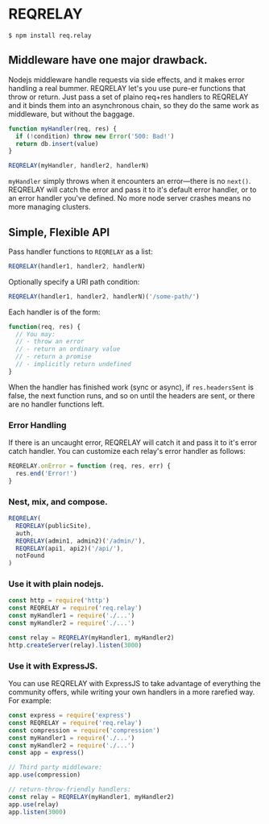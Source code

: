 # REQRELAY
```
$ npm install req.relay
```

## Middleware have one major drawback.
Nodejs middleware handle requests via side effects, and it makes error handling a real bummer. REQRELAY let's you use pure-er functions that throw or return. Just pass a set of plaino req+res handlers to REQRELAY and it binds them into an asynchronous chain, so they do the same work as middleware, but without the baggage.

```js
function myHandler(req, res) {
  if (!condition) throw new Error('500: Bad!')
  return db.insert(value)
}
```

```js
REQRELAY(myHandler, handler2, handlerN)
```

`myHandler` simply throws when it encounters an error&#8212;there is no `next()`. REQRELAY will catch the error and pass it to it's default error handler, or to an error handler you've defined. No more node server crashes means no more managing clusters.

## Simple, Flexible API
Pass handler functions to `REQRELAY` as a list:

```js
REQRELAY(handler1, handler2, handlerN)
```

Optionally specify a URI path condition:

```js
REQRELAY(handler1, handler2, handlerN)('/some-path/')
```

Each handler is of the form:

```js
function(req, res) {
  // You may:
  // - throw an error
  // - return an ordinary value
  // - return a promise
  // - implicitly return undefined
}
```
When the handler has finished work (sync or async), if `res.headersSent` is false, the next function runs, and so on until the headers are sent, or there are no handler functions left.

### Error Handling

If there is an uncaught error, REQRELAY will catch it and pass it to it's error catch handler. You can customize each relay's error handler as follows:

```js
REQRELAY.onError = function (req, res, err) {
  res.end('Error!')
}
```

### Nest, mix, and compose.
```js
REQRELAY(
  REQRELAY(publicSite),
  auth,
  REQRELAY(admin1, admin2)('/admin/'),
  REQRELAY(api1, api2)('/api/'),
  notFound
)
```

### Use it with plain nodejs.
```js
const http = require('http')
const REQRELAY = require('req.relay')
const myHandler1 = require('./...')
const myHandler2 = require('./...')

const relay = REQRELAY(myHandler1, myHandler2)
http.createServer(relay).listen(3000)
```

### Use it with ExpressJS.
You can use REQRELAY with ExpressJS to take advantage of everything the community offers, while writing your own handlers in a more rarefied way. For example:

```js
const express = require('express')
const REQRELAY = require('req.relay')
const compression = require('compression')
const myHandler1 = require('./...')
const myHandler2 = require('./...')
const app = express()

// Third party middleware:
app.use(compression)

// return-throw-friendly handlers:
const relay = REQRELAY(myHandler1, myHandler2)
app.use(relay)
app.listen(3000)
```
